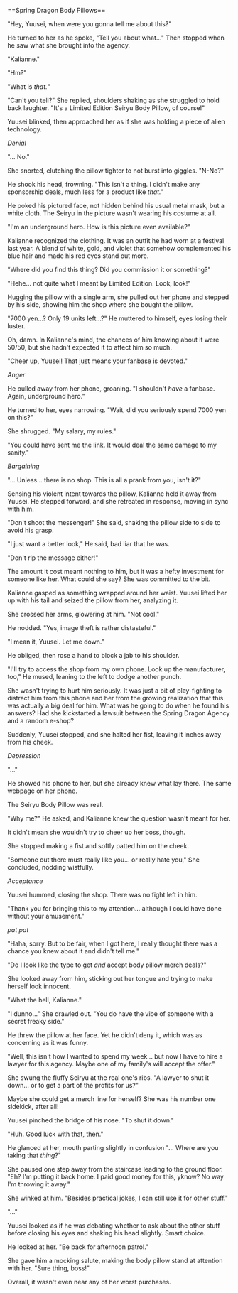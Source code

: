 ==Spring Dragon Body Pillows==

"Hey, Yuusei, when were you gonna tell me about this?"

He turned to her as he spoke, "Tell you about what..." Then stopped when he saw what she brought into the agency.

"Kalianne."

"Hm?"

"What is *that.*"

"Can't you tell?" She replied, shoulders shaking as she struggled to hold back laughter. "It's a Limited Edition Seiryu Body Pillow, of course!"

Yuusei blinked, then approached her as if she was holding a piece of alien technology.

*Denial*

"... No."

She snorted, clutching the pillow tighter to not burst into giggles. "N-No?"

He shook his head, frowning. "This isn't a thing. I didn't make any sponsorship deals, much less for a product like *that.*" 

He poked his pictured face, not hidden behind his usual metal mask, but a white cloth. The Seiryu in the picture wasn't wearing his costume at all.

"I'm an underground hero. How is this picture even available?"

Kalianne recognized the clothing. It was an outfit he had worn at a festival last year. A blend of white, gold, and violet that somehow complemented his blue hair and made his red eyes stand out more.

"Where did you find this thing? Did you commission it or something?"

"Hehe... not quite what I meant by Limited Edition. Look, look!"

Hugging the pillow with a single arm, she pulled out her phone and stepped by his side, showing him the shop where she bought the pillow.

"7000 yen...? Only 19 units left...?" He muttered to himself, eyes losing their luster.

Oh, damn. In Kalianne's mind, the chances of him knowing about it were 50/50, but she hadn't expected it to affect him so much.

"Cheer up, Yuusei! That just means your fanbase is devoted."

*Anger*

He pulled away from her phone, groaning. "I shouldn't *have* a fanbase. Again, underground hero."

He turned to her, eyes narrowing. "Wait, did you seriously spend 7000 yen on this?"

She shrugged. "My salary, my rules."

"You could have sent me the link. It would deal the same damage to my sanity."

*Bargaining*

"... Unless... there is no shop. This is all a prank from you, isn't it?"

Sensing his violent intent towards the pillow, Kalianne held it away from Yuusei. He stepped forward, and she retreated in response, moving in sync with him.

"Don't shoot the messenger!" She said, shaking the pillow side to side to avoid his grasp.

"I just want a better look," He said, bad liar that he was.

"Don't rip the message either!" 

The amount it cost meant nothing to him, but it was a hefty investment for someone like her. What could she say? She was committed to the bit.

Kalianne gasped as something wrapped around her waist. Yuusei lifted her up with his tail and seized the pillow from her, analyzing it.

She crossed her arms, glowering at him. "Not cool."

He nodded. "Yes, image theft is rather distasteful."

"I mean it, Yuusei. Let me down."

He obliged, then rose a hand to block a jab to his shoulder.

"I'll try to access the shop from my own phone. Look up the manufacturer, too," He mused, leaning to the left to dodge another punch.

She wasn't trying to hurt him seriously. It was just a bit of play-fighting to distract him from this phone and her from the growing realization that this was actually a big deal for him. What was he going to do when he found his answers? Had she kickstarted a lawsuit between the Spring Dragon Agency and a random e-shop?

Suddenly, Yuusei stopped, and she halted her fist, leaving it inches away from his cheek.

*Depression*

"..."

He showed his phone to her, but she already knew what lay there. The same webpage on her phone.

The Seiryu Body Pillow was real.

"Why me?" He asked, and Kalianne knew the question wasn't meant for her.

It didn't mean she wouldn't try to cheer up her boss, though.

She stopped making a fist and softly patted him on the cheek.

"Someone out there must really like you... or really hate you," She concluded, nodding wistfully.

*Acceptance*

Yuusei hummed, closing the shop. There was no fight left in him.

"Thank you for bringing this to my attention... although I could have done without your amusement."

*pat pat*

"Haha, sorry. But to be fair, when I got here, I really thought there was a chance you knew about it and didn't tell me."

"Do I look like the type to get *and* accept body pillow merch deals?"

She looked away from him, sticking out her tongue and trying to make herself look innocent.

"What the hell, Kalianne."

"I dunno..." She drawled out. "You do have the vibe of someone with a secret freaky side."

He threw the pillow at her face. Yet he didn't deny it, which was as concerning as it was funny.

"Well, this isn't how I wanted to spend my week... but now I have to hire a lawyer for this agency. Maybe one of my family's will accept the offer."

She swung the fluffy Seiryu at the real one's ribs. "A lawyer to shut it down... or to get a part of the profits for us?"

Maybe she could get a merch line for herself? She was his number one sidekick, after all!

Yuusei pinched the bridge of his nose. "To shut it down."

"Huh. Good luck with that, then."

He glanced at her, mouth parting slightly in confusion "... Where are you taking that *thing*?"

She paused one step away from the staircase leading to the ground floor. "Eh? I'm putting it back home. I paid good money for this, yknow? No way I'm throwing it away."

She winked at him. "Besides practical jokes, I can still use it for other stuff."

"..."

Yuusei looked as if he was debating whether to ask about the other stuff before closing his eyes and shaking his head slightly. Smart choice.

He looked at her. "Be back for afternoon patrol."

She gave him a mocking salute, making the body pillow stand at attention with her. "Sure thing, boss!"

Overall, it wasn't even near any of her worst purchases.